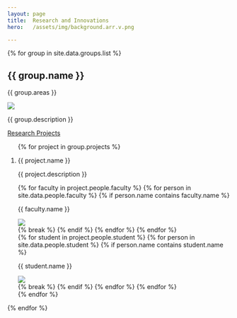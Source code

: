 ```yaml
---
layout: page
title:  Research and Innovations
hero:   /assets/img/background.arr.v.png

---
```

<div class="container research">
    {% for group in site.data.groups.list %}
        <div class="row">
            <div class="col-md-6 left">
                <h2>{{ group.name }}</h2>
                <p>{{ group.areas }}</p>
                <img src="/assets/img/{{ group.banner }}">
            </div>
            <div class="col-md-offset-1 col-md-5 right">
                <p>{{ group.description }}</p>
                <a href="javascript:void(0)" onclick='$("#{{ group.name | remove:" "}}").slideToggle();'>Research Projects</a>
                <ol class="projects" id="{{ group.name | remove:" "}}">
                    {% for project in group.projects %}
                        <li class="project_showcase">
                            <p class="project_name">{{ project.name }}</p>
                            <p class="project_description">{{ project.description }}</p>
                            <div class="project_faculty">
                                {% for faculty in project.people.faculty %}
                                    {% for person in site.data.people.faculty %}
                                        {% if person.name contains faculty.name %}
                                            <div class="person">
                                                <p class="name">{{ faculty.name }}</p>
                                                <img src="{{ person.img }}">
                                            </div>
                                            {% break %}
                                        {% endif %}
                                    {% endfor %}
                                {% endfor %}
                            </div>
                            <div class="project_student">
                                {% for student in project.people.student %}
                                    {% for person in site.data.people.student %}
                                        {% if person.name contains student.name %}
                                            <div class="person">
                                                <p class="name">{{ student.name }}</p>
                                                <img src="{{ person.img }}">
                                            </div>
                                            {% break %}
                                        {% endif %}
                                    {% endfor %}
                                {% endfor %}
                            </div>
                        </li>
                    {% endfor %}
                </ol>
            </div>
        </div>
    {% endfor %}
</div>